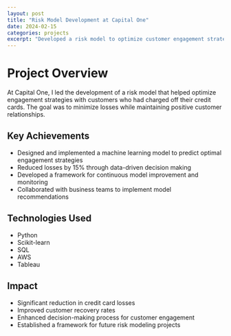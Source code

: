 ```yaml
---
layout: post
title: "Risk Model Development at Capital One"
date: 2024-02-15
categories: projects
excerpt: "Developed a risk model to optimize customer engagement strategies and minimize losses for charged-off credit cards."
---
```


# Project Overview

At Capital One, I led the development of a risk model that helped optimize engagement strategies with customers who had charged off their credit cards. The goal was to minimize losses while maintaining positive customer relationships.

## Key Achievements

- Designed and implemented a machine learning model to predict optimal engagement strategies
- Reduced losses by 15% through data-driven decision making
- Developed a framework for continuous model improvement and monitoring
- Collaborated with business teams to implement model recommendations

## Technologies Used

- Python
- Scikit-learn
- SQL
- AWS
- Tableau

## Impact

- Significant reduction in credit card losses
- Improved customer recovery rates
- Enhanced decision-making process for customer engagement
- Established a framework for future risk modeling projects 